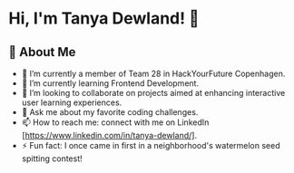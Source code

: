 # Hi, I'm Tanya Dewland! 👋

<!--![tanya-newStart's Stats](https://github-readme-stats.vercel.app/api?username=tanya-newStart&theme=vue-dark&show_icons=true&hide_border=true&count_private=true)-->

## 🚀 About Me

- 🔭 I’m currently a member of Team 28 in HackYourFuture Copenhagen.
- 🌱 I’m currently learning Frontend Development.
- 👯 I’m looking to collaborate on projects aimed at enhancing interactive user learning experiences.
- 💬 Ask me about my favorite coding challenges. 
- 📫 How to reach me: connect with me on LinkedIn [https://www.linkedin.com/in/tanya-dewland/].
- ⚡ Fun fact: I once came in first in a neighborhood's watermelon seed spitting contest!












<!--
**tanya-newStart/tanya-newStart** is a ✨ _special_ ✨ repository because its `README.md` (this file) appears on your GitHub profile.

Here are some ideas to get you started:

- 🔭 I’m currently working on ...
- 🌱 I’m currently learning ...
- 👯 I’m looking to collaborate on ...
- 🤔 I’m looking for help with ...
- 💬 Ask me about ...
- 📫 How to reach me: ...
- 😄 Pronouns: ...
- ⚡ Fun fact: ...
-->
